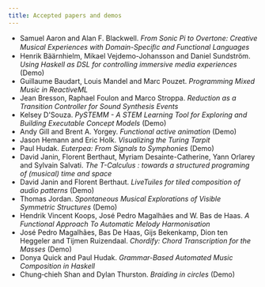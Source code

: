 ```yaml
---
title: Accepted papers and demos
---
```


* Samuel Aaron and Alan F. Blackwell. *From Sonic Pi to Overtone:
  Creative Musical Experiences with Domain-Speciﬁc and Functional
  Languages*
* Henrik Bäärnhielm, Mikael Vejdemo-Johansson and Daniel
  Sundström. *Using Haskell as DSL for controlling immersive media
  experiences* (Demo)
* Guillaume Baudart, Louis Mandel and Marc Pouzet. *Programming Mixed
  Music in ReactiveML*
* Jean Bresson, Raphael Foulon and Marco Stroppa. *Reduction as a
  Transition Controller for Sound Synthesis Events*
* Kelsey D'Souza. *PySTEMM - A STEM Learning Tool for Exploring and
  Building Executable Concept Models* (Demo)
* Andy Gill and Brent A. Yorgey. *Functional active animation* (Demo)
* Jason Hemann and Eric Holk. *Visualizing the Turing Tarpit*
* Paul Hudak. *Euterpea: From Signals to Symphonies* (Demo)
* David Janin, Florent Berthaut, Myriam Desainte-Catherine, Yann
  Orlarey and Sylvain Salvati. *The T-Calculus : towards a structured
  programing of (musical) time and space*
* David Janin and Florent Berthaut. *LiveTuiles for tiled composition
  of audio patterns* (Demo)
* Thomas Jordan. *Spontaneous Musical Explorations of Visible
  Symmetric Structures* (Demo)
* Hendrik Vincent Koops, José Pedro Magalhães and W. Bas de Haas. *A
  Functional Approach To Automatic Melody Harmonisation*
* José Pedro Magalhães, Bas De Haas, Gijs Bekenkamp, Dion ten Heggeler
  and Tijmen Ruizendaal. *Chordify: Chord Transcription for the
  Masses* (Demo)
* Donya Quick and Paul Hudak. *Grammar-Based Automated Music Composition in Haskell*
* Chung‐chieh Shan and Dylan Thurston. *Braiding in circles* (Demo)

